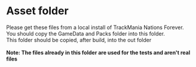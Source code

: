 # Asset folder

Please get these files from a local install of TrackMania Nations Forever.<br>
You should copy the GameData and Packs folder into this folder.<br>
This folder should be copied, after build, into the out folder<br>
<br>
**Note: The files already in this folder are used for the tests and aren't real files**